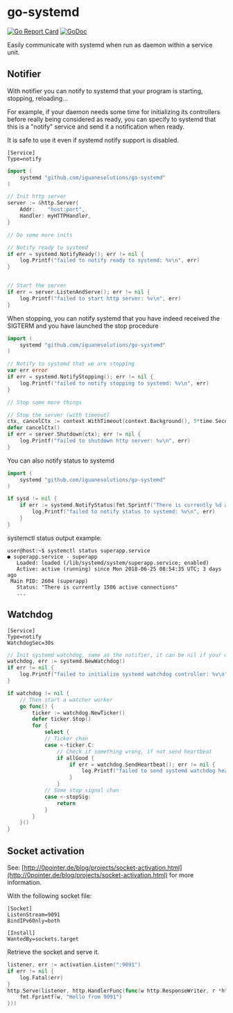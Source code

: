 # go-systemd

[![Go Report Card](https://goreportcard.com/badge/github.com/iguanesolutions/go-systemd)](https://goreportcard.com/report/github.com/iguanesolutions/go-systemd) [![GoDoc](https://godoc.org/github.com/iguanesolutions/go-systemd?status.svg)](https://godoc.org/github.com/iguanesolutions/go-systemd)

Easily communicate with systemd when run as daemon within a service unit.

## Notifier

With notifier you can notify to systemd that your program is starting, stopping, reloading...

For example, if your daemon needs some time for initializing its controllers before really being considered as ready, you can specify to systemd that this is a "notify" service and send it a notification when ready.

It is safe to use it even if systemd notify support is disabled.

```systemdunit
[Service]
Type=notify
```

```go
import (
    systemd "github.com/iguanesolutions/go-systemd"
)

// Init http server
server := &http.Server{
    Addr:    "host:port",
    Handler: myHTTPHandler,
}

// Do some more inits

// Notify ready to systemd
if err = systemd.NotifyReady(); err != nil {
    log.Printf("failed to notify ready to systemd: %v\n", err)
}


// Start the server
if err = server.ListenAndServe(); err != nil {
    log.Printf("failed to start http server: %v\n", err)
}
```

When stopping, you can notify systemd that you have indeed received the SIGTERM and you have launched the stop procedure

```go
import (
    systemd "github.com/iguanesolutions/go-systemd"
)

// Notify to systemd that we are stopping
var err error
if err = systemd.NotifyStopping(); err != nil {
    log.Printf("failed to notify stopping to systemd: %v\n", err)
}

// Stop some more things

// Stop the server (with timeout)
ctx, cancelCtx := context.WithTimeout(context.Background(), 5*time.Second)
defer cancelCtx()
if err = server.Shutdown(ctx); err != nil {
    log.Printf("failed to shutdown http server: %v\n", err)
}
```

You can also notify status to systemd

```go
import (
    systemd "github.com/iguanesolutions/go-systemd"
)

if sysd != nil {
    if err := systemd.NotifyStatus(fmt.Sprintf("There is currently %d active connections", activeConns)); err != nil {
        log.Printf("failed to notify status to systemd: %v\n", err)
    }
}
```

systemctl status output example:

```systemctlstatus
user@host:~$ systemctl status superapp.service
● superapp.service - superapp
   Loaded: loaded (/lib/systemd/system/superapp.service; enabled)
   Active: active (running) since Mon 2018-06-25 08:54:35 UTC; 3 days ago
 Main PID: 2604 (superapp)
   Status: "There is currently 1506 active connections"
   ...
```

## Watchdog

```systemdunit
[Service]
Type=notify
WatchdogSec=30s
```

```go
// Init systemd watchdog, same as the notifier, it can be nil if your os does not support it
watchdog, err := systemd.NewWatchdog()
if err != nil {
    log.Printf("failed to initialize systemd watchdog controller: %v\n", err)
}

if watchdog != nil {
    // Then start a watcher worker
    go func() {
        ticker := watchdog.NewTicker()
        defer ticker.Stop()
        for {
            select {
            // Ticker chan
            case <-ticker.C:
                // Check if something wrong, if not send heartbeat
                if allGood {
                    if err = watchdog.SendHeartbeat(); err != nil {
                        log.Printf("failed to send systemd watchdog heartbeat: %v\n", err)
                    }
                }
            // Some stop signal chan
            case <-stopSig:
                return
            }
        }
    }()
}
```

## Socket activation

See: [http://0pointer.de/blog/projects/socket-activation.html](http://0pointer.de/blog/projects/socket-activation.html) for more information.

With the following socket file:

```systemdsocket
[Socket]
ListenStream=9091
BindIPv6Only=both

[Install]
WantedBy=sockets.target
```

Retrieve the socket and serve it.

```go
listener, err := activation.Listen(":9091")
if err != nil {
    log.Fatal(err)
}
http.Serve(listener, http.HandlerFunc(func(w http.ResponseWriter, r *http.Request) {
    fmt.Fprintf(w, "Hello from 9091")
}))
```

